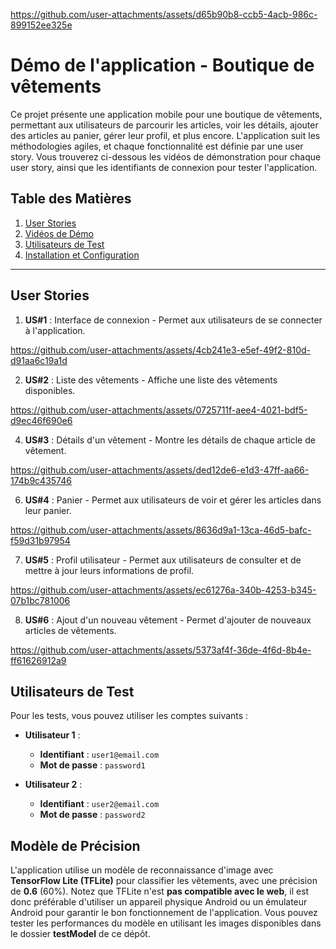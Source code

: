 
https://github.com/user-attachments/assets/d65b90b8-ccb5-4acb-986c-899152ee325e
# Démo de l'application - Boutique de vêtements

Ce projet présente une application mobile pour une boutique de vêtements, permettant aux utilisateurs de parcourir les articles, voir les détails, ajouter des articles au panier, gérer leur profil, et plus encore. L'application suit les méthodologies agiles, et chaque fonctionnalité est définie par une user story. Vous trouverez ci-dessous les vidéos de démonstration pour chaque user story, ainsi que les identifiants de connexion pour tester l'application.

## Table des Matières
1. [User Stories](#user-stories)
2. [Vidéos de Démo](#videos-de-demo)
3. [Utilisateurs de Test](#utilisateurs-de-test)
4. [Installation et Configuration](#installation-et-configuration)

---

## User Stories

1. **US#1** : Interface de connexion - Permet aux utilisateurs de se connecter à l'application.


https://github.com/user-attachments/assets/4cb241e3-e5ef-49f2-810d-d91aa6c19a1d


2. **US#2** : Liste des vêtements - Affiche une liste des vêtements disponibles.
   

https://github.com/user-attachments/assets/0725711f-aee4-4021-bdf5-d9ec46f690e6


4. **US#3** : Détails d'un vêtement - Montre les détails de chaque article de vêtement.

   

https://github.com/user-attachments/assets/ded12de6-e1d3-47ff-aa66-174b9c435746


6. **US#4** : Panier - Permet aux utilisateurs de voir et gérer les articles dans leur panier.


https://github.com/user-attachments/assets/8636d9a1-13ca-46d5-bafc-f59d31b97954


  
7. **US#5** : Profil utilisateur - Permet aux utilisateurs de consulter et de mettre à jour leurs informations de profil.



https://github.com/user-attachments/assets/ec61276a-340b-4253-b345-07b1bc781006


   
8. **US#6** : Ajout d'un nouveau vêtement - Permet d'ajouter de nouveaux articles de vêtements.



https://github.com/user-attachments/assets/5373af4f-36de-4f6d-8b4e-ff61626912a9



## Utilisateurs de Test

Pour les tests, vous pouvez utiliser les comptes suivants :

- **Utilisateur 1** :
  - **Identifiant** : `user1@email.com`
  - **Mot de passe** : `password1`

- **Utilisateur 2** :
  - **Identifiant** : `user2@email.com`
  - **Mot de passe** : `password2`

## Modèle de Précision

L'application utilise un modèle de reconnaissance d'image avec **TensorFlow Lite (TFLite)** pour classifier les vêtements, avec une précision de **0.6** (60%). Notez que TFLite n'est **pas compatible avec le web**, il est donc préférable d'utiliser un appareil physique Android ou un émulateur Android pour garantir le bon fonctionnement de l'application. Vous pouvez tester les performances du modèle en utilisant les images disponibles dans le dossier **testModel** de ce dépôt.



